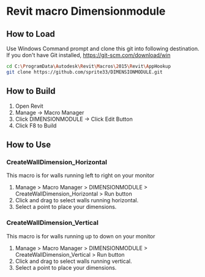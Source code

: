 # Revit macro Dimensionmodule

## How to Load

Use Windows Command prompt and clone this git into following destination. If you don't have Git installed, https://git-scm.com/download/win 

```bash
cd C:\ProgramData\Autodesk\Revit\Macros\2015\Revit\AppHookup
git clone https://github.com/sprite33/DIMENSIONMODULE.git
```

## How to Build

1. Open Revit
2. Manage -> Macro Manager
3. Click DIMENSIONMODULE -> Click Edit Button
4. Click F8 to Build

## How to Use

### CreateWallDimension_Horizontal
This macro is for walls running left to right on your monitor

1. Manage > Macro Manager > DIMENSIONMODULE > CreateWallDimension_Horizontal > Run button
2. Click and drag to select walls running horizontal.
3. Select a point to place your dimensions.

### CreateWallDimension_Vertical
This macro is for walls running up to down on your monitor

1. Manage > Macro Manager > DIMENSIONMODULE > CreateWallDimension_Vertical > Run button
2. Click and drag to select walls running vertical.
3. Select a point to place your dimensions.

